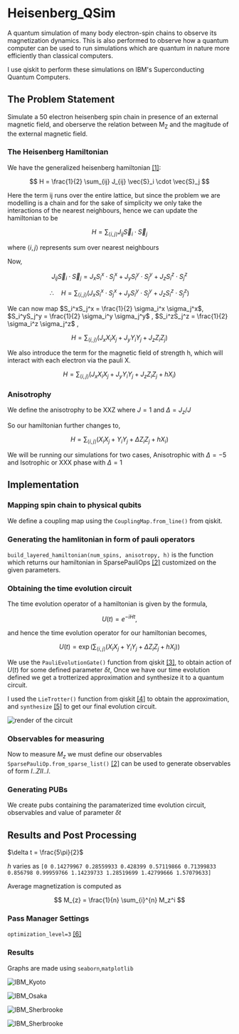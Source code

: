 # Heisenberg_QSim
A quantum simulation of many body electron-spin chains to observe its magnetization dynamics. This is also performed to observe how a quantum computer can be used to run simulations which are quantum in nature more efficiently than classical computers.

I use qiskit to perform these simulations on IBM's Superconducting Quantum Computers.

## The Problem Statement
Simulate a 50 electron heisenberg spin chain in presence of an external magnetic field, and oberserve the relation between M<sub>Z</sub> and the magitude of the external magnetic field.
### The Heisenberg Hamiltonian
We have the generalized heisenberg hamiltonian [[1]](https://iopscience.iop.org/book/mono/978-0-7503-3879-0/chapter/bk978-0-7503-3879-0ch1.pdf):

$$
H =  \frac{1}{2} \sum_{ij} J_{ij} \vec{S}_i \cdot \vec{S}_j 
$$

Here the term ij runs over the entire lattice, but since the problem we are modelling is a chain and for the sake of simplicity we only take the interactions of the nearest neighbours, hence we can update the hamiltonian to be 

$$
H =  \sum_{\langle i,j \rangle} J_{ij} \vec{S}_i \cdot \vec{S}_j 
$$

where $\langle i,j \rangle$ represents sum over nearest neighbours

Now,

$$ 
J_{ij} \vec{S}_i \cdot \vec{S}_j = J_x S_i^x \cdot S_j^x + J_y S_i^y \cdot S_j^y + J_z S_i^z \cdot S_j^z
$$


$$
\therefore \quad  H =  \sum_{\langle i,j \rangle} \left( J_x S_i^x \cdot S_j^x + J_y S_i^y \cdot S_j^y + J_z S_i^z \cdot S_j^z \right)
$$

We can now map $S_i^xS_j^x = \frac{1}{2} \sigma_i^x \sigma_j^x$, $S_i^yS_j^y = \frac{1}{2} \sigma_i^y \sigma_j^y$ , $S_i^zS_j^z = \frac{1}{2} \sigma_i^z \sigma_j^z$ ,

$$ 
H = \sum_{\langle i,j \rangle}\left(J_x X_iX_{j} + J_y Y_iY_{j} + J_z Z_iZ_{j}\right)
$$

We also introduce the term for the magnetic field of strength h, which will interact with each electron via the pauli X.

$$ 
H = \sum_{\langle i,j \rangle}\left(J_x X_iX_{j} + J_y Y_iY_{j} + J_z Z_iZ_{j} + hX_i \right)
$$

### Anisotrophy
We define the anisotrophy to be XXZ where $J=1$ and $\Delta = J_z/J$

So our hamiltonian further changes to,

$$ 
H = \sum_{\langle i,j \rangle}\left( X_iX_{j} + Y_iY_{j} + \Delta Z_iZ_{j} + hX_i \right)
$$

We will be running our simulations for two cases, Anisotrophic with $\Delta = -5$ and Isotrophic or XXX phase with $\Delta = 1$

## Implementation 

### Mapping spin chain to physical qubits

We define a coupling map using the `CouplingMap.from_line()` from qiskit.

### Generating the hamlitonian in form of pauli operators

`build_layered_hamiltonian(num_spins, anisotropy, h)` is the function which returns our hamiltonian in SparsePauliOps [[2]](https://docs.quantum.ibm.com/api/qiskit/qiskit.quantum_info.SparsePauliOp) customized on the given parameters.

### Obtaining the time evolution circuit

The time evolution operator of a hamiltonian is given by the formula,

$$
U(t) = e^{-iHt} ,
$$

and hence the time evolution operator for our hamiltonian becomes,

$$
U(t) = \exp \left( \sum_{\langle i,j \rangle}\left( X_iX_{j} + Y_iY_{j} + \Delta Z_iZ_{j} + hX_i \right) \right)
$$

We use the `PauliEvolutionGate()` function from qiskit [[3]](https://docs.quantum.ibm.com/api/qiskit/qiskit.circuit.library.PauliEvolutionGate), to obtain action of $U(t)$ for some defined parameter $\delta t$,
Once we have our time evolution defined we get a trotterized approximation and synthesize it to a quantum circuit.

I used the `LieTrotter()` function from qiskit [[4]](https://docs.quantum.ibm.com/api/qiskit/qiskit.synthesis.LieTrotter) to obtain the approximation, and `synthesize` [[5]](https://docs.quantum.ibm.com/api/qiskit/synthesis) to get our final evolution circuit.

![render of the circuit](https://github.com/Celerium-Ce/Heisenberg_QSim/blob/main/imgs/hi.png)

### Observables for measuring 

Now to measure $M_{z}$ we must define our observables `SparsePauliOp.from_sparse_list()` [[2]](https://docs.quantum.ibm.com/api/qiskit/qiskit.quantum_info.SparsePauliOp) can be used to generate observables of form $I..ZII..I$.  

### Generating PUBs

We create pubs containing the paramaterized time evolution circuit, observables and value of parameter $\delta t$ 

## Results and Post Processing

$\delta t = \frac{5\pi}{2}$

$h$ varies as `[0 0.14279967 0.28559933 0.428399 0.57119866 0.71399833 0.856798 0.99959766 1.14239733 1.28519699 1.42799666 1.57079633]`

Average magnetization is computed as 


$$
M_{z} = \frac{1}{n} \sum_{i}^{n} M_z^i
$$

### Pass Manager Settings

`optimization_level=3` [[6]](https://docs.quantum.ibm.com/guides/configure-error-suppression)

### Results 
Graphs are made using `seaborn`,`matplotlib`

![IBM_Kyoto](https://github.com/Celerium-Ce/Heisenberg_QSim/blob/main/imgs/IBM_Sherbrooke.png)

![IBM_Osaka](https://github.com/Celerium-Ce/Heisenberg_QSim/blob/main/imgs/IBM_Osaka.png)

![IBM_Sherbrooke](https://github.com/Celerium-Ce/Heisenberg_QSim/blob/main/imgs/IBM_Sherbrooke.png)

![IBM_Sherbrooke](https://github.com/Celerium-Ce/Heisenberg_QSim/blob/main/imgs/IBM_Sherbrooke_2.png)








